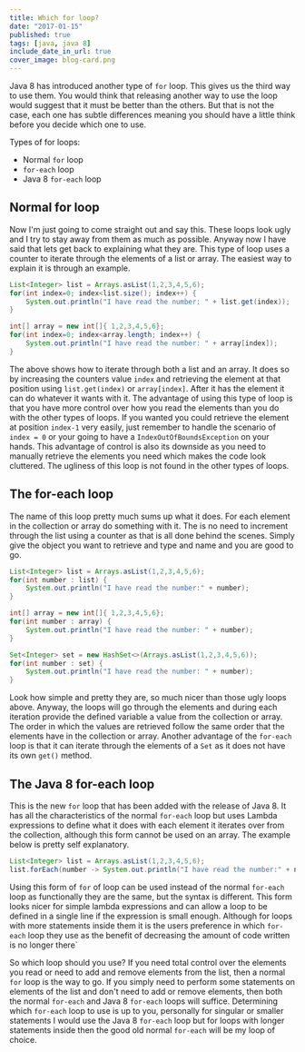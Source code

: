 ```yaml
---
title: Which for loop?
date: "2017-01-15"
published: true
tags: [java, java 8]
include_date_in_url: true
cover_image: blog-card.png
---
```


Java 8 has introduced another type of `for` loop. This gives us the third way to use them. You would think that releasing another way to use the loop would suggest that it must be better than the others. But that is not the case, each one has subtle differences meaning you should have a little think before you decide which one to use.

Types of for loops:

- Normal `for` loop
- `for-each` loop
- Java 8 `for-each` loop

## Normal for loop

Now I'm just going to come straight out and say this. These loops look ugly and I try to stay away from them as much as possible. Anyway now I have said that lets get back to explaining what they are. This type of loop uses a counter to iterate through the elements of a list or array. The easiest way to explain it is through an example.

```java
List<Integer> list = Arrays.asList(1,2,3,4,5,6);
for(int index=0; index<list.size(); index++) {
    System.out.println("I have read the number: " + list.get(index));
}

int[] array = new int[]{ 1,2,3,4,5,6};
for(int index=0; index<array.length; index++) {
    System.out.println("I have read the number: " + array[index]);
}
```

The above shows how to iterate through both a list and an array. It does so by increasing the counters value `index` and retrieving the element at that position using `list.get(index)` or `array[index]`. After it has the element it can do whatever it wants with it. The advantage of using this type of loop is that you have more control over how you read the elements than you do with the other types of loops. If you wanted you could retrieve the element at position `index-1` very easily, just remember to handle the scenario of `index = 0` or your going to have a `IndexOutOfBoundsException` on your hands. This advantage of control is also its downside as you need to manually retrieve the elements you need which makes the code look cluttered. The ugliness of this loop is not found in the other types of loops.

## The for-each loop

The name of this loop pretty much sums up what it does. For each element in the collection or array do something with it. The is no need to increment through the list using a counter as that is all done behind the scenes. Simply give the object you want to retrieve and type and name and you are good to go.

```java
List<Integer> list = Arrays.asList(1,2,3,4,5,6);
for(int number : list) {
    System.out.println("I have read the number:" + number);
}

int[] array = new int[]{ 1,2,3,4,5,6};
for(int number : array) {
    System.out.println("I have read the number: " + number);
}

Set<Integer> set = new HashSet<>(Arrays.asList(1,2,3,4,5,6));
for(int number : set) {
    System.out.println("I have read the number: " + number);
}
```

Look how simple and pretty they are, so much nicer than those ugly loops above. Anyway, the loops will go through the elements and during each iteration provide the defined variable a value from the collection or array. The order in which the values are retrieved follow the same order that the elements have in the collection or array. Another advantage of the `for-each` loop is that it can iterate through the elements of a `Set` as it does not have its own `get()` method.

## The Java 8 for-each loop

This is the new `for` loop that has been added with the release of Java 8. It has all the characteristics of the normal `for-each` loop but uses Lambda expressions to define what it does with each element it iterates over from the collection, although this form cannot be used on an array. The example below is pretty self explanatory.

```java
List<Integer> list = Arrays.asList(1,2,3,4,5,6);
list.forEach(number -> System.out.println("I have read the number:" + number));
```

Using this form of `for` of loop can be used instead of the normal `for-each` loop as functionally they are the same, but the syntax is different. This form looks nicer for simple lambda expressions and can allow a loop to be defined in a single line if the expression is small enough. Although for loops with more statements inside them it is the users preference in which `for-each` loop they use as the benefit of decreasing the amount of code written is no longer there`

So which loop should you use? If you need total control over the elements you read or need to add and remove elements from the list, then a normal `for` loop is the way to go. If you simply need to perform some statements on elements of the list and don't need to add or remove elements, then both the normal `for-each` and Java 8 `for-each` loops will suffice. Determining which `for-each` loop to use is up to you, personally for singular or smaller statements I would use the Java 8 `for-each` loop but for loops with longer statements inside then the good old normal `for-each` will be my loop of choice.
